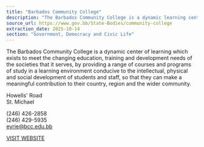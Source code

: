 ```yaml
---
title: "Barbados Community College"
description: "The Barbados Community College is a dynamic learning center providing diverse courses and programs of study to meet the changing education and development needs of society."
source_url: https://www.gov.bb/State-Bodies/community-college
extraction_date: 2025-10-14
section: "Government, Democracy and Civic Life"
---
```

The Barbados Community College is a dynamic center of learning which exists to meet the changing education, training and development needs of the societies that it serves, by providing a range of courses and programs of study in a learning environment conducive to the intellectual, physical and social development of students and staff, so that they can make a meaningful contribution to their country, region and the wider community.

Howells' Road  
St. Michael

(246) 426-2858  
(246) 429-5935  
eyrie@bcc.edu.bb

[VISIT WEBSITE](http://www.bcc.edu.bb/)
```